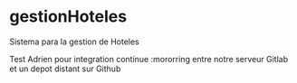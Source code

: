 # gestionHoteles
Sistema para la gestion de Hoteles



Test Adrien pour  integration continue :mororring entre notre serveur Gitlab et un depot distant sur Github

